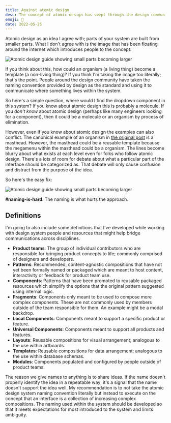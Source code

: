 ```yaml
---
title: Against atomic design
desc: The concept of atomic design has swept through the design community over the years; being the basis for many component library approaches. However, there's something about it that is more harmful than helpful. 
emoji: 🧬
date: 2022-05-25
---
```


Atomic design as an idea I agree with; parts of your system are built from smaller parts. What I don't agree with is the image that has been floating around the internet which introduces people to the concept:

![Atomic design guide showing small parts becoming larger](../images/brad-frost-atomic.png)

If you think about this, how could an organism (a living thing) become a template (a non-living thing)? If you think I'm taking the image too literally; that's the point. People around the design community have taken the naming convention provided by design as the standard and using it to communicate where something lives within the system.

So here's a simple question, where would I find the dropdown component in this system? If you know about atomic design this is probably a molecule. If you _don't know_ about atomic design (perhaps like many engineers looking for a component), then it could be a molecule or an organism by process of elimination.

However, even if you know about atomic design the examples can also conflict. The canonical example of an organism in [the original post](https://bradfrost.com/blog/post/atomic-web-design/) is a masthead. However, the masthead could be a reusable template because the megamenu within the masthead could be a organism. The lines become blurry about what exists at each level even for folks who follow atomic design. There's a lots of room for debate about what a particular part of the interface should be categorized as. That debate will only cause confusion and distract from the purpose of the idea.

So here's the easy fix:

![Atomic design guide showing small parts becoming larger](../images/revised-atomic.png)

**#naming-is-hard**. The naming is what hurts the approach.

## Definitions

I'm going to also include some definitions that I've developed while working with design system people and resources that might help bridge communications across disciplines.

- **Product teams**: The group of individual contributors who are responsible for bringing product concepts to life; commonly comprised of designers and developers.
- **Patterns**: Recommended, content-agnostic compositions that have not yet been formally named or packaged which are meant to host content, interactivity or feedback for product team use.
- **Components**: Patterns that have been promoted to reusable packaged resources which simplify the options that the original pattern suggested using internal logic.
- **Fragments**: Components only meant to be used to compose more complex components. These are not commonly used by members outside of the team responsible for them. An example might be a modal backdrop.
- **Local Components**: Components meant to support a specific product or feature.
- **Universal Components**: Components meant to support all products and features.
- **Layouts**: Reusable compositions for visual arrangement; analogous to the use within artboards.
- **Templates**: Reusable compositions for data arrangement; analogous to the use within database schemas.
- **Modules**: Components populated and configured by people outside of product teams.

The reason we give names to anything is to share ideas. If the name doesn't properly identify the idea in a repeatable way; it's a signal that the name doesn't support the idea well. My recommendation is to not take the atomic design system naming convention literally but instead to execute on the concept that an interface is a collection of increasing complex compositions. The naming used within the system should be developed so that it meets expectations for most introduced to the system and limits ambiguity.